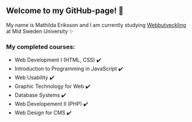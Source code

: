 ## Welcome to my GitHub-page! :wave:
My name is Mathilda Eriksson and I am currently studying [Webbutveckling](https://www.miun.se/webbutveckling) at Mid Sweden University :sparkles:

### My completed courses:
* Web Development I (HTML, CSS) :heavy_check_mark:
* Introduction to Programming in JavaScript :heavy_check_mark:
* Web Usability :heavy_check_mark:
* Graphic Technology for Web :heavy_check_mark:
* Database Systems :heavy_check_mark:
* Web Developement II (PHP) :heavy_check_mark:
* Web Design for CMS :heavy_check_mark:
